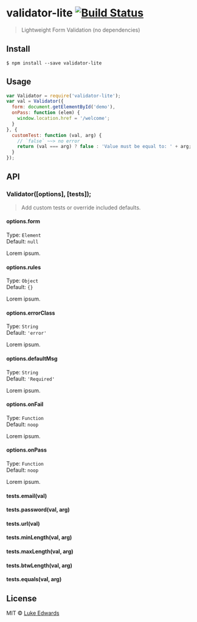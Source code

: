 # validator-lite [![Build Status](https://travis-ci.org/lukeed/validator-lite.svg?branch=master)](https://travis-ci.org/lukeed/validator-lite)

> Lightweight Form Validation (no dependencies)


## Install

```
$ npm install --save validator-lite
```


## Usage

```js
var Validator = require('validator-lite');
var val = Validator({
  form: document.getElementById('demo'),
  onPass: function (elem) {
    window.location.href = '/welcome';
  }
}, {
  customTest: function (val, arg) {
    // `false` ~~> no error
    return (val === arg) ? false : 'Value must be equal to: ' + arg;
  }
});

```


## API

### Validator([options], [tests]);

> Add custom tests or override included defaults.

#### options.form
Type: `Element`<br>
Default: `null`

Lorem ipsum.

#### options.rules
Type: `Object`<br>
Default: `{}`

Lorem ipsum.

#### options.errorClass
Type: `String`<br>
Default: `'error'`

Lorem ipsum.

#### options.defaultMsg
Type: `String`<br>
Default: `'Required'`

Lorem ipsum.

#### options.onFail
Type: `Function`<br>
Default: `noop`

Lorem ipsum.

#### options.onPass
Type: `Function`<br>
Default: `noop`

Lorem ipsum.


#### tests.email(val)
#### tests.password(val, arg)
#### tests.url(val)
#### tests.minLength(val, arg)
#### tests.maxLength(val, arg)
#### tests.btwLength(val, arg)
#### tests.equals(val, arg)


## License

MIT © [Luke Edwards](https://lukeed.com)
